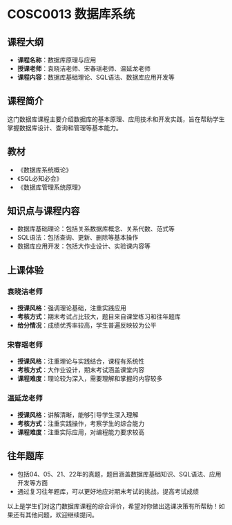 # COSC0013 数据库系统
## 课程大纲
- **课程名称**：数据库原理与应用
- **授课老师**：袁晓洁老师、宋春瑶老师、温延龙老师
- **课程内容**：数据库基础理论、SQL语法、数据库应用开发等

## 课程简介
这门数据库课程主要介绍数据库的基本原理、应用技术和开发实践，旨在帮助学生掌握数据库设计、查询和管理等基本能力。

## 教材
- 《数据库系统概论》
- 《SQL必知必会》
- 《数据库管理系统原理》

## 知识点与课程内容
- 数据库基础理论：包括关系数据库概念、关系代数、范式等
- SQL语法：包括查询、更新、删除等基本操作
- 数据库应用开发：包括大作业设计、实验课内容等

## 上课体验
### 袁晓洁老师
- **授课风格**：强调理论基础，注重实践应用
- **考核方式**：期末考试占比较大，题目来自课堂练习和往年题库
- **给分情况**：成绩优秀率较高，学生普遍反映较为公平

### 宋春瑶老师
- **授课风格**：注重理论与实践结合，课程有系统性
- **考核方式**：大作业设计，期末考试涵盖课堂内容
- **课程难度**：理论较为深入，需要理解和掌握的内容较多

### 温延龙老师
- **授课风格**：讲解清晰，能够引导学生深入理解
- **考核方式**：注重实践操作，考察学生的综合能力
- **课程难度**：注重实际应用，对编程能力要求较高

## 往年题库
- 包括04、05、21、22年的真题，题目涵盖数据库基础知识、SQL语法、应用开发等方面
- 通过复习往年题库，可以更好地应对期末考试的挑战，提高考试成绩

以上是学生们对这门数据库课程的综合评价，希望对你做出选课决策有所帮助！如果还有其他问题，欢迎继续提问。